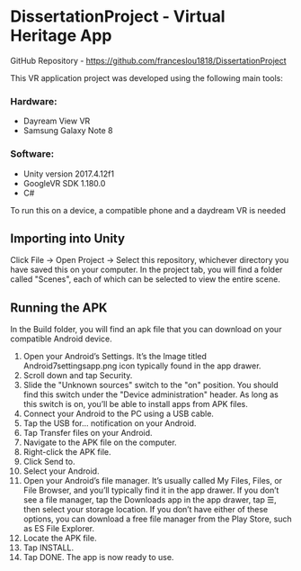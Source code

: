 # DissertationProject - Virtual Heritage App

GitHub Repository - https://github.com/franceslou1818/DissertationProject

This VR application project was developed using the following main tools:

### Hardware:
- Dayream View VR
- Samsung Galaxy Note 8

### Software:
- Unity version 2017.4.12f1
- GoogleVR SDK 1.180.0
- C#

To run this on a device, a compatible phone and a daydream VR is needed

## Importing into Unity
Click File -> Open Project -> Select this repository, whichever directory you have saved this on your computer.
In the project tab, you will find a folder called "Scenes", each of which can be selected to view the entire scene.

## Running the APK
In the Build folder, you will find an apk file that you can download on your compatible Android device.
1. Open your Android’s Settings. It’s the  Image titled Android7settingsapp.png icon typically found in the app drawer.
2. Scroll down and tap Security.
3. Slide the "Unknown sources" switch to the "on" position. You should find this switch under the "Device administration" header. As long as this switch is on, you’ll be able to install apps from APK files.
4. Connect your Android to the PC using a USB cable.
5. Tap the USB for… notification on your Android.
6. Tap Transfer files on your Android.
7. Navigate to the APK file on the computer.
8. Right-click the APK file.
9. Click Send to.
10. Select your Android.
11. Open your Android’s file manager. It’s usually called My Files, Files, or File Browser, and you’ll typically find it in the app drawer.
If you don’t see a file manager, tap the Downloads app in the app drawer, tap ☰, then select your storage location.
If you don’t have either of these options, you can download a free file manager from the Play Store, such as ES File Explorer.
12. Locate the APK file.
13. Tap INSTALL.
14. Tap DONE. The app is now ready to use.
